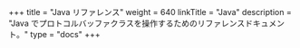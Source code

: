 +++
title = "Java リファレンス"
weight = 640
linkTitle = "Java"
description = "Java でプロトコルバッファクラスを操作するためのリファレンスドキュメント。"
type = "docs"
+++
